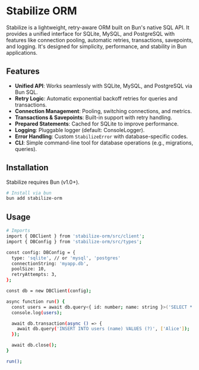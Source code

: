 # Stabilize ORM

Stabilize is a lightweight, retry-aware ORM built on Bun's native SQL API. It provides a unified interface for SQLite, MySQL, and PostgreSQL with features like connection pooling, automatic retries, transactions, savepoints, and logging. It's designed for simplicity, performance, and stability in Bun applications.

## Features

- **Unified API**: Works seamlessly with SQLite, MySQL, and PostgreSQL via Bun SQL.
- **Retry Logic**: Automatic exponential backoff retries for queries and transactions.
- **Connection Management**: Pooling, switching connections, and metrics.
- **Transactions & Savepoints**: Built-in support with retry handling.
- **Prepared Statements**: Cached for SQLite to improve performance.
- **Logging**: Pluggable logger (default: ConsoleLogger).
- **Error Handling**: Custom `StabilizeError` with database-specific codes.
- **CLI**: Simple command-line tool for database operations (e.g., migrations, queries).

## Installation

Stabilize requires Bun (v1.0+).

```bash
# Install via bun 
bun add stabilize-orm
```
## Usage

```bash 
# Imports
import { DBClient } from 'stabilize-orm/src/client';
import { DBConfig } from 'stabilize-orm/src/types';

const config: DBConfig = {
  type: 'sqlite', // or 'mysql', 'postgres'
  connectionString: 'myapp.db',
  poolSize: 10,
  retryAttempts: 3,
};

const db = new DBClient(config);

async function run() {
  const users = await db.query<{ id: number; name: string }>('SELECT * FROM users');
  console.log(users);

  await db.transaction(async () => {
    await db.query('INSERT INTO users (name) VALUES (?)', ['Alice']);
  });

  await db.close();
}

run();
```